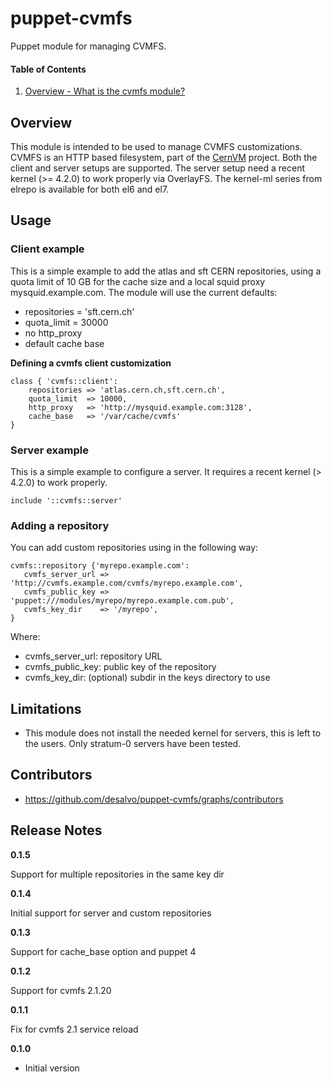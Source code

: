 puppet-cvmfs
======

Puppet module for managing CVMFS.

#### Table of Contents
1. [Overview - What is the cvmfs module?](#overview)

Overview
--------

This module is intended to be used to manage CVMFS customizations. CVMFS is an HTTP based filesystem,
part of the [CernVM](http://cernvm.cern.ch) project.
Both the client and server setups are supported. The server setup need a recent kernel (>= 4.2.0) to work properly via OverlayFS. The kernel-ml series from elrepo is available for both el6 and el7.

Usage
-----

### Client example

This is a simple example to add the atlas and sft CERN repositories, using a quota limit of 10 GB for the cache
size and a local squid proxy mysquid.example.com. The module will use the current defaults:

* repositories = 'sft.cern.ch'
* quota_limit = 30000
* no http_proxy
* default cache base

**Defining a cvmfs client customization**

```cvmfs
class { 'cvmfs::client':
    repositories => 'atlas.cern.ch,sft.cern.ch',
    quota_limit  => 10000,
    http_proxy   => 'http://mysquid.example.com:3128',
    cache_base   => '/var/cache/cvmfs'
}
```

### Server example

This is a simple example to configure a server. It requires a recent kernel (> 4.2.0) to work properly.

```cvmfs_server
include '::cvmfs::server'
```

### Adding a repository

You can add custom repositories using in the following way:

```cvmfs_add_repo
cvmfs::repository {'myrepo.example.com':
   cvmfs_server_url => 'http://cvmfs.example.com/cvmfs/myrepo.example.com',
   cvmfs_public_key => 'puppet:///modules/myrepo/myrepo.example.com.pub',
   cvmfs_key_dir    => '/myrepo',
}
```

Where:

* cvmfs_server_url: repository URL
* cvmfs_public_key: public key of the repository
* cvmfs_key_dir: (optional) subdir in the keys directory to use

Limitations
------------

* This module does not install the needed kernel for servers, this is left to the users. Only stratum-0 servers have been tested.

Contributors
------------

* https://github.com/desalvo/puppet-cvmfs/graphs/contributors

Release Notes
-------------

**0.1.5**

Support for multiple repositories in the same key dir

**0.1.4**

Initial support for server and custom repositories

**0.1.3**

Support for cache_base option and puppet 4

**0.1.2**

Support for cvmfs 2.1.20

**0.1.1**

Fix for cvmfs 2.1 service reload

**0.1.0**

* Initial version
